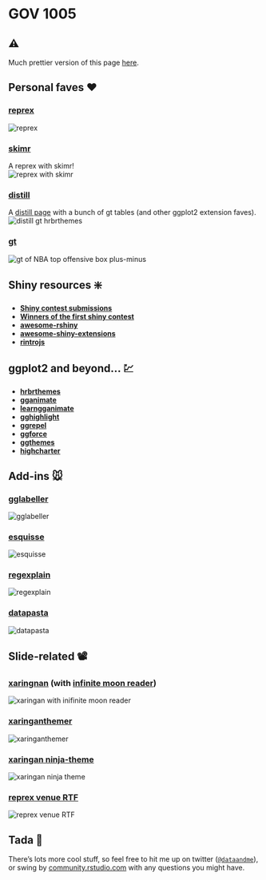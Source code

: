 GOV 1005
================

<style type = "text/css">
img {
max-width: 600px;
}
p.caption {
display: none;
}
</style>

## ⚠️

Much prettier version of this page
[here](https://connect.rstudioservices.com/content/282/gov1005.html).

## Personal faves ❤️

### [reprex](https://reprex.tidyverse.org/)

![reprex](https://i.imgur.com/kqhw14i.gif)

### [skimr](https://github.com/ropensci/skimr)

A reprex with skimr\!  
![reprex with skimr](https://i.imgur.com/eoxxnE3.gif)

### [distill](https://github.com/rstudio/distill)

A [distill
page](https://inspiring-babbage-762512.netlify.com/storytelling) with a
bunch of gt tables (and other ggplot2 extension faves). ![distill gt
hrbrthemes](https://i.imgur.com/ST3kg8e.png)

### [gt](https://github.com/rstudio/gt)

![gt of NBA top offensive box
plus-minus](https://i.imgur.com/2VkYy8v.png)

## Shiny resources ❇️

  - [**Shiny contest
    submissions**](https://community.rstudio.com/tags/shiny-contest)  
  - [**Winners of the first shiny
    contest**](https://blog.rstudio.com/2019/04/05/first-shiny-contest-winners/)  
  - [**awesome-rshiny**](https://github.com/grabear/awesome-rshiny)  
  - [**awesome-shiny-extensions**](https://github.com/nanxstats/awesome-shiny-extensions)  
  - [**rintrojs**](https://carlganz.github.io/rintrojs/)

## ggplot2 and beyond… 💹

  - [**hrbrthemes**](https://github.com/hrbrmstr/hrbrthemes)  
  - [**gganimate**](https://gganimate.com/)  
  - [**learngganimate**](https://github.com/ropenscilabs/learngganimate)  
  - [**gghighlight**](https://github.com/yutannihilation/gghighlight)  
  - [**ggrepel**](https://github.com/slowkow/ggrepel)  
  - [**ggforce**](https://github.com/thomasp85/ggforce)  
  - [**ggthemes**](https://yutannihilation.github.io/allYourFigureAreBelongToUs/ggthemes/)
  - [**highcharter**](https://github.com/jbkunst/highcharter)

## Add-ins 🐭

### [gglabeller](https://github.com/AliciaSchep/gglabeller)

![gglabeller](https://i.imgur.com/UNlD4Gh.gif)

### [esquisse](https://github.com/dreamRs/esquisse)

![esquisse](https://i.imgur.com/67ltRlm.gif)

### [regexplain](https://github.com/gadenbuie/regexplain)

![regexplain](https://i.imgur.com/IUQq3XA.gif)

### [datapasta](https://github.com/MilesMcBain/datapasta)

![datapasta](https://i.imgur.com/0IWYtqT.gif)

## Slide-related 📽

### [xaringnan](https://github.com/yihui/xaringan) (with [infinite moon reader](https://yihui.name/en/2019/02/ultimate-inf-mr/))

![xaringan with inifinite moon reader](https://i.imgur.com/7XXnzd4.gif)

### [xaringanthemer](https://www.garrickadenbuie.com/project/xaringanthemer/)

![xaringanthemer](https://i.imgur.com/XGnUkB7.gif)

### [xaringan ninja-theme](https://github.com/emitanaka/ninja-theme)

![xaringan ninja theme](https://i.imgur.com/N0qto2D.gif)

### [reprex venue RTF](https://reprex.tidyverse.org/articles/articles/rtf.html)

![reprex venue RTF](https://i.imgur.com/jXZJHUP.gif)

## Tada 🎉

There’s lots more cool stuff, so feel free to hit me up on twitter
([`@dataandme`](https://twitter.com/dataandme)), or swing by
[community.rstudio.com](https://community.rstudio.com/) with any
questions you might have.
